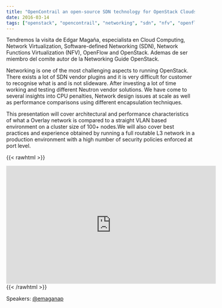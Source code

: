 ```yaml
---
title: "OpenContrail an open-source SDN technology for OpenStack Clouds"
date: 2016-03-14
tags: ["openstack", "opencontrail", "networking", "sdn", "nfv", "openflow", "vlan"]
---
```


Tendremos la visita de Edgar Magaña, especialista en Cloud Computing, Network Virtualization, Software-defined Networking (SDN), Network Functions Virtualization (NFV), OpenFlow and OpenStack. Ademas de ser miembro del comite autor de la Networking Guide OpenStack.

Networking is one of the most challenging aspects to running OpenStack. There exists a lot of SDN vendor plugins and it is very difficult for customer to recognise what is and is not slideware. After investing a lot of time working and testing different Neutron vendor solutions. We have come to several insights into CPU penalties, Network design issues at scale as well as performance comparisons using different encapsulation techniques.

This presentation will cover architectural and performance characteristics of what a Overlay network is compared to a straight VLAN based environment on a cluster size of 100+ nodes.We will also cover best practices and experience obtained by running a full routable L3 network in a production environment with a high number of security policies enforced at port level.

{{< rawhtml >}}
<iframe width="560" height="315" src="https://www.youtube.com/embed/OPsCyDmoypE" frameborder="0" allow="accelerometer; autoplay; encrypted-media; gyroscope; picture-in-picture" allowfullscreen></iframe>
{{< /rawhtml >}}

Speakers:
[@emaganap](https://twitter.com/emaganap)
